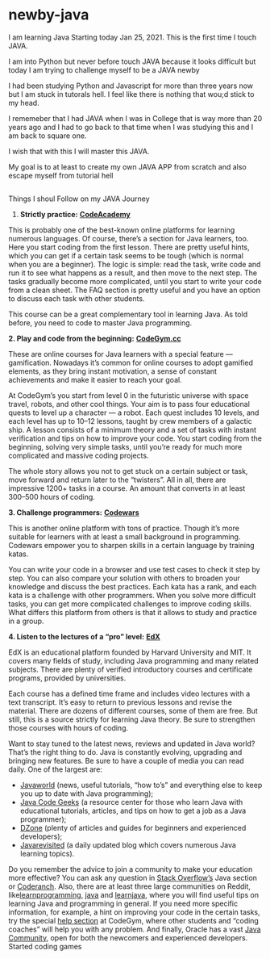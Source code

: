 # newby-java

I am learning Java Starting today Jan 25, 2021. This is the first time I touch JAVA.

I am into Python but never before touch JAVA because it looks difficult but today I am trying to challenge myself to be a JAVA newby

I had been studying Python and Javascript for more than three years now but I am stuck in tutorals hell. I feel like there is nothing that wou;d stick to my head.

I rememeber that I had JAVA when I was in College that is way more than 20 years ago and I had to go back to that time when I was studying this and I am back to square one.

I wish that with this I will master this JAVA.

My goal is to at least to create my own JAVA APP from scratch and also escape myself from tutorial hell

## 
Things I shoul Follow on my JAVA Journey

1.  ****Strictly practice:**** [****CodeAcademy****](https://www.codecademy.com/learn)

This is probably one of the best-known online platforms for learning numerous languages. Of course, there’s a section for Java learners, too. Here you start coding from the first lesson. There are pretty useful hints, which you can get if a certain task seems to be tough (which is normal when you are a beginner). The logic is simple: read the task, write code and run it to see what happens as a result, and then move to the next step. The tasks gradually become more complicated, until you start to write your code from a clean sheet. The FAQ section is pretty useful and you have an option to discuss each task with other students.

This course can be a great complementary tool in learning Java. As told before, you need to code to master Java programming.

****2. Play and code from the beginning:**** [****CodeGym.cc****](https://codegym.cc/)

These are online courses for Java learners with a special feature — gamification. Nowadays it’s common for online courses to adopt gamified elements, as they bring instant motivation, a sense of constant achievements and make it easier to reach your goal.

At CodeGym’s you start from level 0 in the futuristic universe with space travel, robots, and other cool things. Your aim is to pass four educational quests to level up a character — a robot. Each quest includes 10 levels, and each level has up to 10–12 lessons, taught by crew members of a galactic ship. A lesson consists of a minimum theory and a set of tasks with instant verification and tips on how to improve your code. You start coding from the beginning, solving very simple tasks, until you’re ready for much more complicated and massive coding projects.

The whole story allows you not to get stuck on a certain subject or task, move forward and return later to the “twisters”. All in all, there are impressive 1200+ tasks in a course. An amount that converts in at least 300–500 hours of coding.

****3. Challenge programmers:**** [****Codewars****](https://www.codewars.com/)

This is another online platform with tons of practice. Though it’s more suitable for learners with at least a small background in programming. Codewars empower you to sharpen skills in a certain language by training katas.

You can write your code in a browser and use test cases to check it step by step. You can also compare your solution with others to broaden your knowledge and discuss the best practices. Each kata has a rank, and each kata is a challenge with other programmers. When you solve more difficult tasks, you can get more complicated challenges to improve coding skills. What differs this platform from others is that it allows to study and practice in a group.

****4. Listen to the lectures of a “pro” level:**** [****EdX****](https://www.edx.org/learn/java)

EdX is an educational platform founded by Harvard University and MIT. It covers many fields of study, including Java programming and many related subjects. There are plenty of verified introductory courses and certificate programs, provided by universities.

Each course has a defined time frame and includes video lectures with a text transcript. It’s easy to return to previous lessons and revise the material. There are dozens of different courses, some of them are free. But still, this is a source strictly for learning Java theory. Be sure to strengthen those courses with hours of coding.

Want to stay tuned to the latest news, reviews and updated in Java world? That’s the right thing to do. Java is constantly evolving, upgrading and bringing new features. Be sure to have a couple of media you can read daily. One of the largest are:

-   [Javaworld](https://www.javaworld.com/)  (news, useful tutorials, “how to’s” and everything else to keep you up to date with Java programming);
-   [Java Code Geeks](https://www.javacodegeeks.com/)  (a resource center for those who learn Java with educational tutorials, articles, and tips on how to get a job as a Java programmer);
-   [DZone](https://dzone.com/java-jdk-development-tutorials-tools-news)  (plenty of articles and guides for beginners and experienced developers);
-   [Javarevisited](https://javarevisited.blogspot.com/)  (a daily updated blog which covers numerous Java learning topics).

Do you remember the advice to join a community to make your education more effective? You can ask any question in  [Stack Overflow’s](https://stackoverflow.com/questions/tagged/java)  Java section or  [Coderanch](https://coderanch.com/c/java). Also, there are at least three large communities on Reddit, like[learnprogramming](https://www.reddit.com/r/learnprogramming/), [java](https://www.reddit.com/r/java/)  and [learnjava](https://www.reddit.com/r/learnjava/), where you will find useful tips on learning Java and programming in general. If you need more specific information, for example, a hint on improving your code in the certain tasks, try the special  [help section](https://codegym.cc/help)  at CodeGym, where other students and “coding coaches” will help you with any problem. And finally, Oracle has a vast  [Java Community](https://www.oracle.com/technetwork/java/community/index.html), open for both the newcomers and experienced developers.
Started coding games
